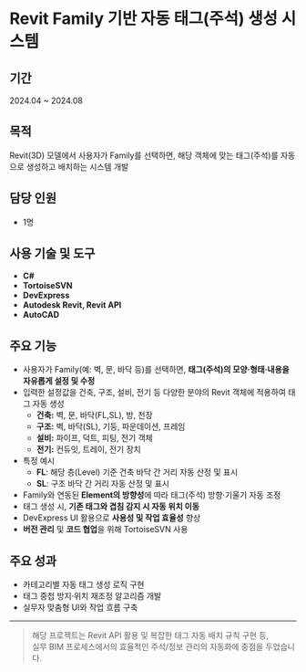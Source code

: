 # Revit Family 기반 자동 태그(주석) 생성 시스템

## 기간
2024.04 ~ 2024.08

## 목적
Revit(3D) 모델에서 사용자가 Family를 선택하면, 해당 객체에 맞는 태그(주석)를 자동으로 생성하고 배치하는 시스템 개발

## 담당 인원
- 1명

## 사용 기술 및 도구
- **C#**
- **TortoiseSVN**
- **DevExpress**
- **Autodesk Revit, Revit API**
- **AutoCAD**

## 주요 기능
- 사용자가 Family(예: 벽, 문, 바닥 등)를 선택하면, **태그(주석)의 모양·형태·내용을 자유롭게 설정 및 수정**
- 입력한 설정값을 건축, 구조, 설비, 전기 등 다양한 분야의 Revit 객체에 적용하여 태그 자동 생성  
  - **건축:** 벽, 문, 바닥(FL,SL), 방, 천장  
  - **구조:** 벽, 바닥(SL), 기둥, 파운데이션, 프레임  
  - **설비:** 파이프, 덕트, 피팅, 전기 객체  
  - **전기:** 컨듀잇, 트레이, 전기 장치  
- 특정 예시  
  - **FL**: 해당 층(Level) 기준 건축 바닥 간 거리 자동 산정 및 표시  
  - **SL**: 구조 바닥 간 거리 자동 산정 및 표시
- Family와 연동된 **Element의 방향성**에 따라 태그(주석) 방향·기울기 자동 조정
- 태그 생성 시, **기존 태그와 겹침 감지 시 자동 위치 이동**  
- DevExpress UI 활용으로 **사용성 및 작업 효율성** 향상
- **버전 관리** 및 **코드 협업**을 위해 TortoiseSVN 사용

## 주요 성과
- 카테고리별 자동 태그 생성 로직 구현
- 태그 중첩 방지·위치 재조정 알고리즘 개발
- 실무자 맞춤형 UI와 작업 흐름 구축

---

> 해당 프로젝트는 Revit API 활용 및 복잡한 태그 자동 배치 규칙 구현 등,  
> 실무 BIM 프로세스에서의 효율적인 주석/정보 관리의 자동화에 중점을 두었습니다.
